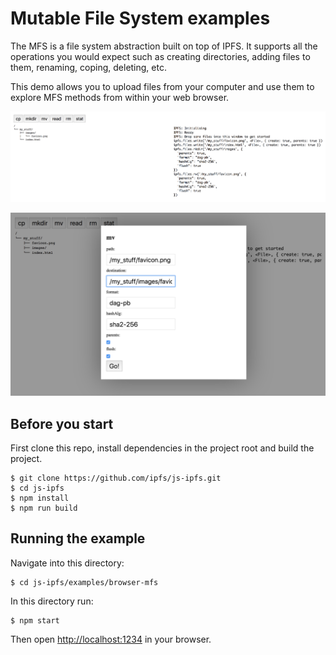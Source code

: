 # Mutable File System examples

The MFS is a file system abstraction built on top of IPFS. It supports all the operations you would expect such as creating directories, adding files to them, renaming, coping, deleting, etc.

This demo allows you to upload files from your computer and use them to explore MFS methods from within your web browser.

![screenshot](img/screenshot_1.png)

![screenshot](img/screenshot_2.png)

## Before you start

First clone this repo, install dependencies in the project root and build the project.

```console
$ git clone https://github.com/ipfs/js-ipfs.git
$ cd js-ipfs
$ npm install
$ npm run build
```

## Running the example

Navigate into this directory:

```
$ cd js-ipfs/examples/browser-mfs
```

In this directory run:

```
$ npm start
```

Then open [http://localhost:1234](http://localhost:1234) in your browser.
